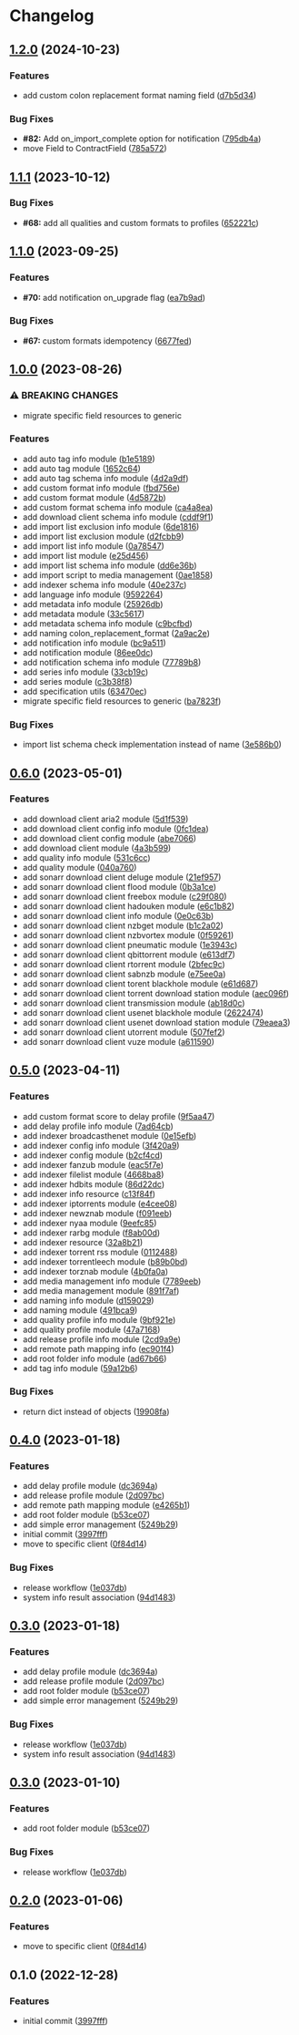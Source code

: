# Changelog

## [1.2.0](https://github.com/devopsarr/ansible-collection-sonarr/compare/v1.1.1...v1.2.0) (2024-10-23)


### Features

* add custom colon replacement format naming field ([d7b5d34](https://github.com/devopsarr/ansible-collection-sonarr/commit/d7b5d348f3278c2a10e7b7634ff672352dc49de3))


### Bug Fixes

* **#82:** Add on_import_complete option for notification ([795db4a](https://github.com/devopsarr/ansible-collection-sonarr/commit/795db4a0fb0235bf71af24a3a30d94db1f014431))
* move Field to ContractField ([785a572](https://github.com/devopsarr/ansible-collection-sonarr/commit/785a5725cb17844ba484420c590f5e1ef2d62bf0))

## [1.1.1](https://github.com/devopsarr/ansible-collection-sonarr/compare/v1.1.0...v1.1.1) (2023-10-12)


### Bug Fixes

* **#68:** add all qualities and custom formats to profiles ([652221c](https://github.com/devopsarr/ansible-collection-sonarr/commit/652221c0300f73edcf93f6fdb4a72099856ef702))

## [1.1.0](https://github.com/devopsarr/ansible-collection-sonarr/compare/v1.0.0...v1.1.0) (2023-09-25)


### Features

* **#70:** add notification on_upgrade flag ([ea7b9ad](https://github.com/devopsarr/ansible-collection-sonarr/commit/ea7b9ad4d106a397f13f9153e4903c7be0e22bb6))


### Bug Fixes

* **#67:** custom formats idempotency ([6677fed](https://github.com/devopsarr/ansible-collection-sonarr/commit/6677fed6e191af572732518dd1494b3381d9312b))

## [1.0.0](https://github.com/devopsarr/ansible-collection-sonarr/compare/v0.6.0...v1.0.0) (2023-08-26)


### ⚠ BREAKING CHANGES

* migrate specific field resources to generic

### Features

* add auto tag info module ([b1e5189](https://github.com/devopsarr/ansible-collection-sonarr/commit/b1e5189741ed6108f48f5e7cc3f07c4b47204bef))
* add auto tag module ([1652c64](https://github.com/devopsarr/ansible-collection-sonarr/commit/1652c642b268d738879ccd0cf5d81f49e00f763a))
* add auto tag schema info module ([4d2a9df](https://github.com/devopsarr/ansible-collection-sonarr/commit/4d2a9dfd6e117ddabc40f46d1bc801d9864e541f))
* add custom format info module ([fbd756e](https://github.com/devopsarr/ansible-collection-sonarr/commit/fbd756ee659387a02a694ef0cc533504314df6db))
* add custom format module ([4d5872b](https://github.com/devopsarr/ansible-collection-sonarr/commit/4d5872b67817d4728c16fe139b8c8d72b46dc210))
* add custom format schema info module ([ca4a8ea](https://github.com/devopsarr/ansible-collection-sonarr/commit/ca4a8ead08aef9b4b1b8235f576eff854fec243a))
* add download client schema info module ([cddf9f1](https://github.com/devopsarr/ansible-collection-sonarr/commit/cddf9f10014786e848c42f6cf91ae8049d62f70a))
* add import list exclusion info module ([6de1816](https://github.com/devopsarr/ansible-collection-sonarr/commit/6de18163c5fd9f896aefee191ae2524cc41684ee))
* add import list exclusion module ([d2fcbb9](https://github.com/devopsarr/ansible-collection-sonarr/commit/d2fcbb907bbbc7775706a0fc548d59fb331a41a3))
* add import list info module ([0a78547](https://github.com/devopsarr/ansible-collection-sonarr/commit/0a78547659a5ecafeb8b77aa9f271d12113efcfc))
* add import list module ([e25d456](https://github.com/devopsarr/ansible-collection-sonarr/commit/e25d4568f2ebe707e8c81518297cbf6cae834f5d))
* add import list schema info module ([dd6e36b](https://github.com/devopsarr/ansible-collection-sonarr/commit/dd6e36b2f8ebd264be587040db47cd0b83cb1170))
* add import script to media management ([0ae1858](https://github.com/devopsarr/ansible-collection-sonarr/commit/0ae1858acf81fdd9ab79ae20ba1819ed484881f2))
* add indexer schema info module ([40e237c](https://github.com/devopsarr/ansible-collection-sonarr/commit/40e237c7b2c24611fce5606bdad3fde1138b3833))
* add language info module ([9592264](https://github.com/devopsarr/ansible-collection-sonarr/commit/95922643485af49679965be69fe97926cad6bba3))
* add metadata info module ([25926db](https://github.com/devopsarr/ansible-collection-sonarr/commit/25926db1b879b70c3f713fb0c5a92f3604a91acc))
* add metadata module ([33c5617](https://github.com/devopsarr/ansible-collection-sonarr/commit/33c5617e88c50ebe97a1a9cb3cd2b97ddbf33dac))
* add metadata schema info module ([c9bcfbd](https://github.com/devopsarr/ansible-collection-sonarr/commit/c9bcfbdefce82a4c6b979b2102497bb41bcc0134))
* add naming colon_replacement_format ([2a9ac2e](https://github.com/devopsarr/ansible-collection-sonarr/commit/2a9ac2eec45363836295e257097032e857e5d3de))
* add notification info module ([bc9a511](https://github.com/devopsarr/ansible-collection-sonarr/commit/bc9a5112f72318ebae15d765a0d27cb29d5cd69a))
* add notification module ([86ee0dc](https://github.com/devopsarr/ansible-collection-sonarr/commit/86ee0dc2bda64e7fa388051f0944e7508734c191))
* add notification schema info module ([77789b8](https://github.com/devopsarr/ansible-collection-sonarr/commit/77789b85b93c4ff125fe817528dd81e663b2a17c))
* add series info module ([33cb19c](https://github.com/devopsarr/ansible-collection-sonarr/commit/33cb19cb93dfbba53b8b97d7f51424ebdd9ea0dd))
* add series module ([c3b38f8](https://github.com/devopsarr/ansible-collection-sonarr/commit/c3b38f849e082605e0f709ddbfd9f343af0a2c13))
* add specification utils ([63470ec](https://github.com/devopsarr/ansible-collection-sonarr/commit/63470ecba0190cc0fd819788685647da15f48fca))
* migrate specific field resources to generic ([ba7823f](https://github.com/devopsarr/ansible-collection-sonarr/commit/ba7823f80e0c6681a97db7d8b045b0f68261ff7d))


### Bug Fixes

* import list schema check implementation instead of name ([3e586b0](https://github.com/devopsarr/ansible-collection-sonarr/commit/3e586b02fc544cab5f3618bb066aeba1a4f37d23))

## [0.6.0](https://github.com/devopsarr/ansible-collection-sonarr/compare/v0.5.0...v0.6.0) (2023-05-01)


### Features

* add download client aria2 module ([5d1f539](https://github.com/devopsarr/ansible-collection-sonarr/commit/5d1f5393e26bbfe595622e420770d4c4edf50184))
* add download client config info module ([0fc1dea](https://github.com/devopsarr/ansible-collection-sonarr/commit/0fc1deab2cf061f9abf3e8828177f83943605c6b))
* add download client config module ([abe7066](https://github.com/devopsarr/ansible-collection-sonarr/commit/abe7066af02d0cb4d5fcd23046ec8928a1d8a864))
* add download client module ([4a3b599](https://github.com/devopsarr/ansible-collection-sonarr/commit/4a3b5990a342ab29739c3161d6ae64e5538f84a6))
* add quality info module ([531c6cc](https://github.com/devopsarr/ansible-collection-sonarr/commit/531c6cc3646f66932f71d1ec7e61dda1b2cbb9fe))
* add quality module ([040a760](https://github.com/devopsarr/ansible-collection-sonarr/commit/040a760c19d3aeed504002fbabfccfa95d659d0f))
* add sonarr download client deluge module ([21ef957](https://github.com/devopsarr/ansible-collection-sonarr/commit/21ef9571dd530d990a42a3fc1f9b2648cae94766))
* add sonarr download client flood module ([0b3a1ce](https://github.com/devopsarr/ansible-collection-sonarr/commit/0b3a1ce0da7b3b65e4f532b5f2ab0beedc79c08b))
* add sonarr download client freebox module ([c29f080](https://github.com/devopsarr/ansible-collection-sonarr/commit/c29f0804cc12a95f405edb4b8f234c8868510776))
* add sonarr download client hadouken module ([e6c1b82](https://github.com/devopsarr/ansible-collection-sonarr/commit/e6c1b8276453f1402702a565aec49962944bcb7a))
* add sonarr download client info module ([0e0c63b](https://github.com/devopsarr/ansible-collection-sonarr/commit/0e0c63b695f33014066499a4e9be7c5ef1444798))
* add sonarr download client nzbget module ([b1c2a02](https://github.com/devopsarr/ansible-collection-sonarr/commit/b1c2a0201b834de3515faa3738406bedf6b2fe69))
* add sonarr download client nzbvortex module ([0f59261](https://github.com/devopsarr/ansible-collection-sonarr/commit/0f59261ba9441f2a68f8eff287db42aca18aa6ac))
* add sonarr download client pneumatic module ([1e3943c](https://github.com/devopsarr/ansible-collection-sonarr/commit/1e3943c58a422c2bfea439732bc568b056120a28))
* add sonarr download client qbittorrent module ([e613df7](https://github.com/devopsarr/ansible-collection-sonarr/commit/e613df788b32f73452d56c3cfb593393a0675656))
* add sonarr download client rtorrent module ([2bfec9c](https://github.com/devopsarr/ansible-collection-sonarr/commit/2bfec9cc7ea7b0c48d1cdfbe3767b3ee80eaf711))
* add sonarr download client sabnzb module ([e75ee0a](https://github.com/devopsarr/ansible-collection-sonarr/commit/e75ee0a18188a2a5b84d45502d29759104bdffc0))
* add sonarr download client torent blackhole module ([e61d687](https://github.com/devopsarr/ansible-collection-sonarr/commit/e61d687e25585e78a5eea1743b9d90f8ccf5add2))
* add sonarr download client torrent download station module ([aec096f](https://github.com/devopsarr/ansible-collection-sonarr/commit/aec096ff3861925ebd8d1cc0af6510e4f681f22f))
* add sonarr download client transmission module ([ab18d0c](https://github.com/devopsarr/ansible-collection-sonarr/commit/ab18d0cf1da57d43c9595f8b0e575c487bcdd1f2))
* add sonarr download client usenet blackhole module ([2622474](https://github.com/devopsarr/ansible-collection-sonarr/commit/2622474f76d90e3e2b4b466327c59df84daad870))
* add sonarr download client usenet download station module ([79eaea3](https://github.com/devopsarr/ansible-collection-sonarr/commit/79eaea3155ef41f8fb81b45238ebe219de12610d))
* add sonarr download client utorrent module ([507fef2](https://github.com/devopsarr/ansible-collection-sonarr/commit/507fef21ff7342f334b8b724be0edd93536f672c))
* add sonarr download client vuze module ([a611590](https://github.com/devopsarr/ansible-collection-sonarr/commit/a61159050d33cbcd1b2bdd609f5ba75b882b9d4f))

## [0.5.0](https://github.com/devopsarr/ansible-collection-sonarr/compare/v0.4.0...v0.5.0) (2023-04-11)


### Features

* add custom format score to delay profile ([9f5aa47](https://github.com/devopsarr/ansible-collection-sonarr/commit/9f5aa47a4478c1fba47ebc20cdf8d4171b479d0d))
* add delay profile info module ([7ad64cb](https://github.com/devopsarr/ansible-collection-sonarr/commit/7ad64cb16f2a9023dd23567bddf149b72fd6be96))
* add indexer broadcasthenet module ([0e15efb](https://github.com/devopsarr/ansible-collection-sonarr/commit/0e15efbc28cc8a86709eec4645bf2573ca5343cc))
* add indexer config info module ([3f420a9](https://github.com/devopsarr/ansible-collection-sonarr/commit/3f420a933bcfd0f7ad9b46679a1d8f0161d7da07))
* add indexer config module ([b2cf4cd](https://github.com/devopsarr/ansible-collection-sonarr/commit/b2cf4cd367a23d8cd872680de95711dd61ef7fb9))
* add indexer fanzub module ([eac5f7e](https://github.com/devopsarr/ansible-collection-sonarr/commit/eac5f7e47ab14f2c50bc869e8a20f34bb522fc03))
* add indexer filelist module ([4668ba8](https://github.com/devopsarr/ansible-collection-sonarr/commit/4668ba8c66770765f9dc4f3d02a88798003214c5))
* add indexer hdbits module ([86d22dc](https://github.com/devopsarr/ansible-collection-sonarr/commit/86d22dce3534c94eedc60e33f5c0adf31c1ab08c))
* add indexer info resource ([c13f84f](https://github.com/devopsarr/ansible-collection-sonarr/commit/c13f84fb942f5e550a3543324a429a2582e27d2c))
* add indexer iptorrents module ([e4cee08](https://github.com/devopsarr/ansible-collection-sonarr/commit/e4cee082f31d79f86d2df87a50a7e83c8c1237cb))
* add indexer newznab module ([f091eeb](https://github.com/devopsarr/ansible-collection-sonarr/commit/f091eeb58cc8daae595686db861b59259b406afc))
* add indexer nyaa module ([9eefc85](https://github.com/devopsarr/ansible-collection-sonarr/commit/9eefc85ecfe36da4b96e41a33caddf4a14fe8c0f))
* add indexer rarbg module ([f8ab00d](https://github.com/devopsarr/ansible-collection-sonarr/commit/f8ab00d91ed21d7cf8d51854bf2fa820ad4bf86b))
* add indexer resource ([32a8b21](https://github.com/devopsarr/ansible-collection-sonarr/commit/32a8b21d52f01c7087bfd77511642aecde65fa5b))
* add indexer torrent rss module ([0112488](https://github.com/devopsarr/ansible-collection-sonarr/commit/0112488568bedcb4caa18f992248051beb5a0a92))
* add indexer torrentleech module ([b89b0bd](https://github.com/devopsarr/ansible-collection-sonarr/commit/b89b0bdaa8829ee3ad89e5c0794da77ebbb1e835))
* add indexer torznab module ([4b0fa0a](https://github.com/devopsarr/ansible-collection-sonarr/commit/4b0fa0aa1659153f0a2fca2ebcb09438e6b0e444))
* add media management info module ([7789eeb](https://github.com/devopsarr/ansible-collection-sonarr/commit/7789eeb2bf70fa20a67b304bd660d0b280151cd6))
* add media management module ([891f7af](https://github.com/devopsarr/ansible-collection-sonarr/commit/891f7afbd7f9a5e4e6169035c7f38af814380697))
* add naming info module ([d159029](https://github.com/devopsarr/ansible-collection-sonarr/commit/d1590298e50f7c0d2ae42ecab6014e3ba22c63ce))
* add naming module ([491bca9](https://github.com/devopsarr/ansible-collection-sonarr/commit/491bca96d3023fbe78110272d3b888eefe91641c))
* add quality profile info module ([9bf921e](https://github.com/devopsarr/ansible-collection-sonarr/commit/9bf921e79b9f61cbed3ec2077019b56754ab81ce))
* add quality profile module ([47a7168](https://github.com/devopsarr/ansible-collection-sonarr/commit/47a71681503002ca6bc45a6a844cd8a77388cc6f))
* add release profile info module ([2cd9a9e](https://github.com/devopsarr/ansible-collection-sonarr/commit/2cd9a9e2d22a4b3527e03cff08f23c26c8ad78ff))
* add remote path mapping info ([ec901f4](https://github.com/devopsarr/ansible-collection-sonarr/commit/ec901f4ba669920f3c2185f3aecc3c157de5a5f2))
* add root folder info module ([ad67b66](https://github.com/devopsarr/ansible-collection-sonarr/commit/ad67b66c5f1ebecc9691058f431b1dab68deee63))
* add tag info module ([59a12b6](https://github.com/devopsarr/ansible-collection-sonarr/commit/59a12b6ea7f5ace3bfd5ba096b4950579b6b4751))


### Bug Fixes

* return dict instead of objects ([19908fa](https://github.com/devopsarr/ansible-collection-sonarr/commit/19908fa6484dd7e01d688174fdf4b3d993c73e77))

## [0.4.0](https://github.com/devopsarr/ansible-collection-sonarr/compare/v0.3.0...v0.4.0) (2023-01-18)


### Features

* add delay profile module ([dc3694a](https://github.com/devopsarr/ansible-collection-sonarr/commit/dc3694a66b0815b157186cccbe1b0ae881f8411a))
* add release profile module ([2d097bc](https://github.com/devopsarr/ansible-collection-sonarr/commit/2d097bc8f370b7219a22864e078210956125692b))
* add remote path mapping module ([e4265b1](https://github.com/devopsarr/ansible-collection-sonarr/commit/e4265b174624ffc6c094bc39f6fbebfedabf8d1d))
* add root folder module ([b53ce07](https://github.com/devopsarr/ansible-collection-sonarr/commit/b53ce079ae4dbf41142e40528fa54219000505d2))
* add simple error management ([5249b29](https://github.com/devopsarr/ansible-collection-sonarr/commit/5249b29dbd89b62e8df71c9044398fa16e6285f7))
* initial commit ([3997fff](https://github.com/devopsarr/ansible-collection-sonarr/commit/3997fffabce5461863a5619cc22f312f8696effd))
* move to specific client ([0f84d14](https://github.com/devopsarr/ansible-collection-sonarr/commit/0f84d1401c0ed197e9a02fbc885c58c2bc779c65))


### Bug Fixes

* release workflow ([1e037db](https://github.com/devopsarr/ansible-collection-sonarr/commit/1e037db4a0fc76f26f5824c4a4f27cff67048e1c))
* system info result association ([94d1483](https://github.com/devopsarr/ansible-collection-sonarr/commit/94d14835690566ea1d924287e9ec88ae4d237738))

## [0.3.0](https://github.com/devopsarr/ansible-collection-sonarr/compare/v0.2.0...v0.3.0) (2023-01-18)


### Features

* add delay profile module ([dc3694a](https://github.com/devopsarr/ansible-collection-sonarr/commit/dc3694a66b0815b157186cccbe1b0ae881f8411a))
* add release profile module ([2d097bc](https://github.com/devopsarr/ansible-collection-sonarr/commit/2d097bc8f370b7219a22864e078210956125692b))
* add root folder module ([b53ce07](https://github.com/devopsarr/ansible-collection-sonarr/commit/b53ce079ae4dbf41142e40528fa54219000505d2))
* add simple error management ([5249b29](https://github.com/devopsarr/ansible-collection-sonarr/commit/5249b29dbd89b62e8df71c9044398fa16e6285f7))


### Bug Fixes

* release workflow ([1e037db](https://github.com/devopsarr/ansible-collection-sonarr/commit/1e037db4a0fc76f26f5824c4a4f27cff67048e1c))
* system info result association ([94d1483](https://github.com/devopsarr/ansible-collection-sonarr/commit/94d14835690566ea1d924287e9ec88ae4d237738))

## [0.3.0](https://github.com/devopsarr/ansible-collection-sonarr/compare/v0.2.0...v0.3.0) (2023-01-10)


### Features

* add root folder module ([b53ce07](https://github.com/devopsarr/ansible-collection-sonarr/commit/b53ce079ae4dbf41142e40528fa54219000505d2))


### Bug Fixes

* release workflow ([1e037db](https://github.com/devopsarr/ansible-collection-sonarr/commit/1e037db4a0fc76f26f5824c4a4f27cff67048e1c))

## [0.2.0](https://github.com/devopsarr/ansible-collection-sonarr/compare/v0.1.0...v0.2.0) (2023-01-06)


### Features

* move to specific client ([0f84d14](https://github.com/devopsarr/ansible-collection-sonarr/commit/0f84d1401c0ed197e9a02fbc885c58c2bc779c65))

## 0.1.0 (2022-12-28)


### Features

* initial commit ([3997fff](https://github.com/devopsarr/ansible-collection-sonarr/commit/3997fffabce5461863a5619cc22f312f8696effd))
